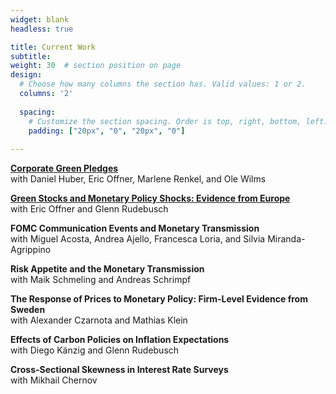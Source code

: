 ```yaml
---
widget: blank
headless: true

title: Current Work
subtitle:
weight: 30  # section position on page
design:
  # Choose how many columns the section has. Valid values: 1 or 2.
  columns: '2'
  
  spacing:
    # Customize the section spacing. Order is top, right, bottom, left.
    padding: ["20px", "0", "20px", "0"]  
  
---
```


**[Corporate Green Pledges](/publication/green-pledges)**   
with Daniel Huber, Eric Offner, Marlene Renkel, and Ole Wilms

**[Green Stocks and Monetary Policy Shocks: Evidence from Europe](/publication/green-mps)**   
with Eric Offner and Glenn Rudebusch

**FOMC Communication Events and Monetary Transmission**   
with Miguel Acosta, Andrea Ajello, Francesca Loria, and Silvia Miranda-Agrippino

**Risk Appetite and the Monetary Transmission**   
with Maik Schmeling and Andreas Schrimpf

**The Response of Prices to Monetary Policy: Firm-Level Evidence from Sweden**  
with Alexander Czarnota and Mathias Klein

**Effects of Carbon Policies on Inflation Expectations**  
with Diego Känzig and Glenn Rudebusch

**Cross-Sectional Skewness in Interest Rate Surveys**    
with Mikhail Chernov


